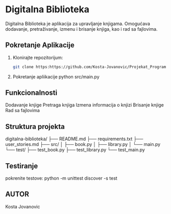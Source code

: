 # Digitalna Biblioteka

Digitalna Biblioteka je aplikacija za upravljanje knjigama. Omogućava dodavanje, pretraživanje, izmenu i brisanje knjiga, kao i rad sa fajlovima.

## Pokretanje Aplikacije

1. Klonirajte repozitorijum:
   ```bash
   git clone https:https://github.com/Kosta-Jovanovic/Projekat_Programiranje-book-management-.git
2. Pokretanje apliikacije python src/main.py

## Funkcionalnosti

Dodavanje knjige
Pretraga knjiga
Izmena informacija o knjizi
Brisanje knjige
Rad sa fajlovima

## Struktura projekta 

digitalna-biblioteka/
├── README.md
├── requirements.txt
├── user_stories.md
├── src/
│   ├── book.py
│   ├── library.py
│   └── main.py
└── test/
    ├── test_book.py
    ├── test_library.py
    └── test_main.py

## Testiranje

pokrenite testove:
python -m unittest discover -s test

## AUTOR
Kosta Jovanovic
